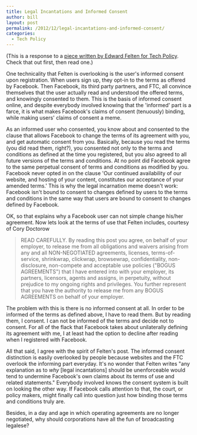 ```yaml
---
title: Legal Incantations and Informed Consent
author: bill
layout: post
permalink: /2012/12/legal-incantations-and-informed-consent/
categories:
  - Tech Policy
---
```

(This is a response to a [piece written by Edward Felten for Tech Policy](http://www.techpolicy.com/Blog/Featured-Blog-Post/Facebook-Copyright-Statement-Not-Entirely-Silly.aspx).
Check that out first, then read one.)

One technicality that Felten is overlooking is the user's informed consent upon
registration. When users sign up, they opt-in to the terms as offered by
Facebook. Then Facebook, its third party partners, and FTC, all convince
themselves that the user actually read and understood the offered terms, and
knowingly consented to them. This is the basis of informed consent online, and
despite everybody involved knowing that the 'informed' part is a farce, it is 
what makes Facebook's claims of consent (tenuously) binding, while making 
users' claims of consent a meme.

As an informed user who consented, you know about and consented to the clause
that allows Facebook to change the terms of its agreement with you, and get
automatic consent from you. Basically, because you read the terms (you did read
them, right?), you consented not only to the terms and conditions as defined at
the time you registered, but you also agreed to all future versions of the
terms and conditions. At no point did Facebook agree to the same perpetual
consent of terms and conditions as modified by you. Facebook never opted in on
the clause 'Our continued availability of our website, and hosting of your
content, constitutes our acceptance of your amended terms.' This is why the
legal incarnation meme doesn't work: Facebook isn't bound to consent to changes
defined by users to the terms and conditions in the same way that users are
bound to consent to changes defined by Facebook.

OK, so that explains why a Facebook user can not simple change his/her
agreement. Now lets look at the terms of use that Felten includes, courtesy of
Cory Doctorow

> READ CAREFULLY. By reading this post you agree, on behalf of your employer,
> to release me from all obligations and waivers arising from any and all
> NON-NEGOTIATED agreements, licenses, terms-of-service, shrinkwrap, clickwrap,
> browsewrap, confidentiality, non-disclosure, non-compete and acceptable use
> policies ("BOGUS AGREEMENTS") that I have entered into with your employer,
> its partners, licensors, agents and assigns, in perpetuity, without prejudice
> to my ongoing rights and privileges. You further represent that you have the
> authority to release me from any BOGUS AGREEMENTS on behalf of your employer.

The problem with this is there is no informed consent at all. In order to be
informed of the terms as defined above, I have to read them. But by reading
them, I consent. I can not be informed of the terms and decide not to consent.
For all of the flack that Facebook takes about unilaterally defining its
agreement with me, I at least had the option to decline after reading when I
registered with Facebook.

All that said, I agree with the spirit of Felten's post. The informed consent
distinction is easily overlooked by people because websites and the FTC
overlook the informing part everyday. It's no wonder that Felten writes "any
explanation as to *why* [legal incantations] should be unenforceable would tend
to undermine Facebook's own claims about its terms of use and related 
statements." Everybody involved knows the consent system is built on looking
the other way. If Facebook calls attention to that, the court, or policy
makers, might finally call into question just how binding those terms and
conditions truly are.

Besides, in a day and age in which operating agreements are no longer
negotiated, why should corporations have all the fun of broadcasting legalese?
